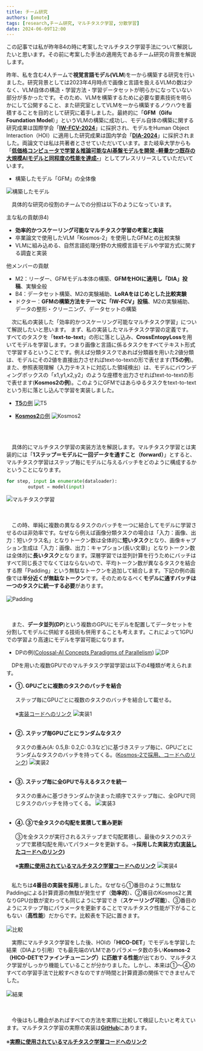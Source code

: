 ```yaml
---
title: チーム研究
authors: [omote]
tags: [research,チーム研究, マルチタスク学習, 分散学習]
date: 2024-06-09T12:00
---
```


この記事では私が昨年B4の時に考案したマルチタスク学習手法について解説したいと思います。その前に考案した手法の適用先であるチーム研究の背景を解説します。

昨年、私を含む4人チームで**視覚言語モデル(VLM**)を一から構築する研究を行いました。研究背景としては2023年4月時点で画像と言語を扱えるVLMの数は少なく、VLM自体の構造・学習方法・学習データセットが明らかになっていない部分が多かったです。そのため、VLMを構築するために必要な要素技術を明らかにして公開すること、また研究室としてVLMを一から構築するノウハウを蓄積することを目的として研究に着手しました。最終的に「**GFM（Gifu Foundation Model**）」というVLMの構築に成功し、モデル自体の構築に関する研究成果は国際学会「[**IW-FCV-2024**](https://sites.google.com/view/iw-fcv2024/conference#h.xtqndf4telz0)」に採択され、モデルをHuman Object Interaction（HOI）に適用した研究成果は国内学会「[**DIA-2024**](https://www.tc-iaip.org/dia/2024/program.html#os3)」に採択されました。両論文では私は共著者とさせていただいています。また岐阜大学からも「[**低価格コンピュータで学習＆推論可能なAI基盤モデルを開発 -軽量かつ既存の大規模AIモデルと同程度の性能を達成-**](https://www.gifu-u.ac.jp/news/research/2024/02/entry21-13029.html)」としてプレスリリースしていただいています。

* 構築したモデル「GFM」の全体像
<!--いろいろ-->
![構築したモデル](GFM.png)
<!--truncate-->
　具体的な研究の役割のチームでの分担は以下のようになっています。
<!--いろいろ-->
主な私の貢献(B4)
* **効率的かつスケーリング可能なマルチタスク学習の考案と実装**
* 卒業論文で使用したVLM「Kosmos-2」を使用したGFMとの比較実験
* VLMに組み込める、自然言語処理分野の大規模言語モデルや学習方式に関する調査と実装
<!--いろいろ-->
他メンバーの貢献
* M2：リーダー、GFMモデル本体の構築、**GFMをHOIに適用し「DIA」投稿**、実験全般
* B4：データセット構築、M2の実験補助、**LoRAをはじめとした比較実験**
* ドクター：**GFMの構築方法をテーマに「IW-FCV」投稿**、M2の実験補助、データの整形・クリーニング、データセットの構築


　次に私の実装した「効率的かつスケーリング可能なマルチタスク学習」について解説したいと思います。
まず、私の実装したマルチタスク学習の定義です。すべてのタスクを「**text-to-text**」の形に落とし込み、**CrossEntopyLoss**を用いてモデルを学習します。つまり画像と言語に係るタスクをすべてテキスト形式で学習するということです。例えば分類タスクであれば分類器を用いた2値分類は、モデルにその2値を直接出力させればtext-to-textの形で表せます(**T5の例**)。また、参照表現理解（入力テキストに対応した領域検出）は、モデルにバウンディングボックスの「x1,y1,x2,y2」のような座標を出力させればtext-to-textの形で表せます(**Kosmos2の例**)。このようにGFMではあらゆるタスクをtext-to-textという形に落とし込んで学習を実装しました。

* [**T5**の例](https://arxiv.org/abs/1910.10683)
![T5](T5の例.png)

* [**Kosmos2**の例](https://arxiv.org/abs/2306.14824)
![Kosmos2](./Kosmos2.png)

<br></br>


　具体的にマルチタスク学習の実装方法を解説します。マルチタスク学習とは実装的には「**1ステップ＝モデルに一回データを通すこと（forward）**」とすると、マルチタスク学習はステップ毎にモデルに与えるバッチをどのように構成するかということになります。

```python
for step, input in enumerate(dataloader):
        output = model(input)
```
![マルチタスク学習](./マルチタスク学習.png)


<br></br>
　この時、単純に複数の異なるタスクのバッチを一つに結合してモデルに学習させるのは非効率です。なぜなら例えば画像分類タスクの場合は「入力：画像、出力：短いクラス名」となりトークン数は全体的に**短いタスク**となり、画像キャプション生成は「入力：画像、出力：キャプション(長い文章)」となりトークン数は全体的に**長いタスク**となります。深層学習では並列計算を行うためにバッチはすべて同じ長さでなくてはならないので、平均トークン数が異なるタスクを結合する際「Padding」という無駄なトークンを追加して結合します。下記の例の画像では**半分近くが無駄なトークン**です。そのためなるべく**モデルに通すバッチは一つのタスクに統一する必要**があります。
<br></br>
![Padding](Padding.png)

<br></br>
　また、**データ並列(DP**)という複数のGPUにモデルを配置してデータセットを分割してモデルに供給する技術も併用することも考えます。これによって1GPUでの学習より高速にモデルを学習可能になります。


* DPの例([Colossal-AI Concepts Paradigms of Parallelism](https://colossalai.org/docs/concepts/paradigms_of_parallelism/))
![DP](./WSAensMqjwHdOlR.png)


　DPを用いた複数GPUでのマルチタスク学習学習は以下の4種類が考えられます。

* **①. GPUごとに複数のタスクのバッチを結合**
<br></br>ステップ毎にGPUごとに複数のタスクのバッチを結合して載せる。
<br></br>※[実装コードへのリンク](https://github.com/hyokonbanwa/KLab_MultiModalModel/blob/multi-task-4/data/multi_task_dataloader.py#L189)
![実装1](実装1.png)
<br></br>

* **②. ステップ毎GPUごとにランダムなタスク**
<br></br>タスクの重み(A: 0.5,B: 0.2,C: 0.3など)に基づきステップ毎に、GPUごとにランダムなタスクのバッチを持ってくる。([Kosmos-2で採用、コードへのリンク](https://github.com/microsoft/unilm/blob/ba34018ed6ba830a81dd830a3003a060738b2a80/kosmos-2/unilm/data/utils.py#L185))
![実装2](実装2.png)
<br></br>

* **③. ステップ毎に全GPUで与えるタスクを統一**
<br></br>タスクの重みに基づきランダムか決まった順序でステップ毎に、全GPUで同じタスクのバッチを持ってくる。
![実装3](実装3.png)
<br></br>

* **④. ③で全タスクの勾配を累積して重み更新**
<br></br>③を全タスクが実行されるステップまで勾配累積し、最後のタスクのステップで累積勾配を用いてパラメータを更新する。→**採用した実装方式([実装したコードへのリンク](https://github.com/hyokonbanwa/KLab_MultiModalModel/blob/multi-task-4/data/multi_task_dataloader.py#L349))**
<br></br>※[**実際に使用されているマルチタスク学習コードへのリンク**](https://github.com/Absolute-Value/KLab_MultiModalModel/blob/3f6b1b0e837be132f2a2dffbfc15cacfe9823375/multi_task_train.py#L178)
![実装4](実装4.png)
<br></br>

　私たちは**4番目の実装を採用**しました。なぜなら①番目のように無駄なPaddingによる計算資源の無駄が発生せず（**効率的**）、②番目のKosmos2と異なりGPU台数が変わっても同じように学習でき（**スケーリング可能**）、③番目のようにステップ毎にパラメータを更新することでマルチタスク性能が下がることもない（**高性能**）だからです。比較表を下記に置きます。
<br></br>
![比較](比較.png)

　実際にマルチタスク学習をした後、HOIの「**HICO-DET**」でモデルを学習した結果（DIAより引用）でも最先端のVLMでありパラメータ数の多い**Kosmos-2（HICO-DETでファインチューニング）に匹敵する性能**が出ており、マルチタスク学習がしっかり機能していることが分かりました。しかし、本来は①～④のすべての学習手法で比較すべきなのですが時間と計算資源の関係でできませんでした。
<br></br>
![結果](結果.png)



<br></br>　今後はもし機会があればすべての方法を実際に比較して検証したいと考えています。マルチタスク学習の実際の実装は[**GitHub**](https://github.com/hyokonbanwa/KLab_MultiModalModel/blob/multi-task-4/data/multi_task_dataloader.py#L349)にあります。
<br></br>※[**実際に使用されているマルチタスク学習コードへのリンク**](https://github.com/Absolute-Value/KLab_MultiModalModel/blob/3f6b1b0e837be132f2a2dffbfc15cacfe9823375/multi_task_train.py#L178)




